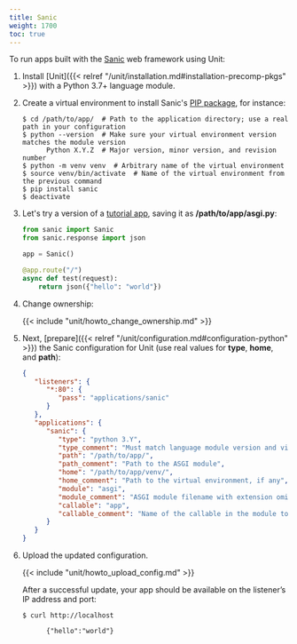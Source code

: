 ```yaml
---
title: Sanic
weight: 1700
toc: true
---
```


To run apps built with the [Sanic](https://sanic.dev/) web framework
using Unit:

1. Install [Unit]({{< relref "/unit/installation.md#installation-precomp-pkgs" >}}) with a Python 3.7+ language module.

2. Create a virtual environment to install Sanic's
   [PIP package](https://sanic.dev/en/guide/getting-started.html), for
   instance:

   ```console
   $ cd /path/to/app/  # Path to the application directory; use a real path in your configuration
   $ python --version  # Make sure your virtual environment version matches the module version
         Python X.Y.Z  # Major version, minor version, and revision number
   $ python -m venv venv  # Arbitrary name of the virtual environment
   $ source venv/bin/activate  # Name of the virtual environment from the previous command
   $ pip install sanic
   $ deactivate
   ```

3. Let's try a version of a [tutorial app](ttps://sanic.dev/en/guide/basics/response.html#methods),
   saving it as **/path/to/app/asgi.py**:

   ```python
   from sanic import Sanic
   from sanic.response import json

   app = Sanic()

   @app.route("/")
   async def test(request):
       return json({"hello": "world"})
   ```

4. Change ownership:

   {{< include "unit/howto_change_ownership.md" >}}


5. Next, [prepare]({{< relref "/unit/configuration.md#configuration-python" >}})
   the Sanic configuration for Unit (use real values for **type**, **home**, and
   **path**):

   ```json
   {
      "listeners": {
         "*:80": {
            "pass": "applications/sanic"
         }
      },
      "applications": {
         "sanic": {
            "type": "python 3.Y",
            "type_comment": "Must match language module version and virtual environment version",
            "path": "/path/to/app/",
            "path_comment": "Path to the ASGI module",
            "home": "/path/to/app/venv/",
            "home_comment": "Path to the virtual environment, if any",
            "module": "asgi",
            "module_comment": "ASGI module filename with extension omitted",
            "callable": "app",
            "callable_comment": "Name of the callable in the module to run"
         }
      }
   }
   ```

6. Upload the updated configuration.

   {{< include "unit/howto_upload_config.md" >}}

   After a successful update, your app should be available on the listener’s IP
   address and port:

   ```console
   $ curl http://localhost

         {"hello":"world"}
   ```

